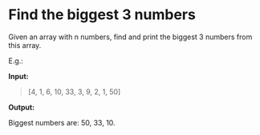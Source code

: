 # Find the biggest 3 numbers

Given an array with n numbers, find and print the biggest 3 numbers from this array.

E.g.:

**Input:**
>[4, 1, 6, 10, 33, 3, 9, 2, 1, 50]

**Output:**

Biggest numbers are: 50, 33, 10.
